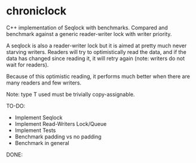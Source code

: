 # chroniclock

C++ implementation of Seqlock with benchmarks. Compared and benchmark against
a generic reader-writer lock with writer priority.

A seqlock is also a reader-writer lock but it is aimed at pretty much
never starving writers. Readers will try to optimistically read the data, and
if the data has changed since reading it, it will retry again (note: writers do
not wait for readers).

Because of this optimistic reading, it performs much better when there are many
readers and few writers. 

Note: type T used must be trivially copy-assignable.

TO-DO:
- Implement Seqlock
- Implement Read-Writers Lock/Queue
- Implement Tests
- Benchmark padding vs no padding
- Benchmark in general

DONE:
